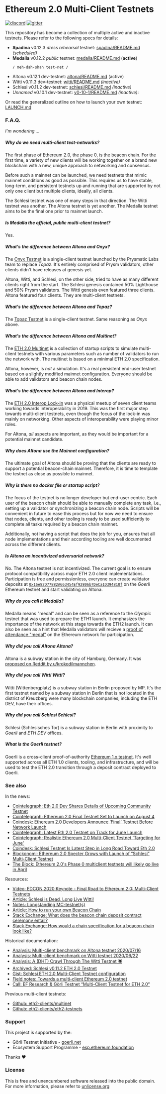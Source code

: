 # Ethereum 2.0 Multi-Client Testnets
[![discord](https://img.shields.io/badge/discord-eth2%23schlesi-9cf)](https://discord.gg/P5TRzdb)
[![gitter](https://img.shields.io/badge/gitter-goerli%2Fschlesi-f6b)](https://gitter.im/goerli/schlesi)

This repository has become a collection of multiple active and inactive testnets. Please refer to the following specs for details:
* **Spadina** v0.12.3 _dress rehearsal_ testnet:  [spadina/README.md](./spadina/README.md) _(scheduled)_
* **Medalla** v0.12.2 _public_ testnet: [medalla/README.md](./medalla/README.md) (**active**)
    ```
    / meh-dah-shah test-net /
    ```
* Altona v0.12.1 dev-testnet: [altona/README.md](./altona/README.md) (active)
* Witti v0.11.3 dev-testnet: [witti/README.md](./witti/README.md) _(inactive)_
* Schlesi v0.11.2 dev-testnet: [schlesi/README.md](./.trash/schlesi/README.md) _(inactive)_
* _Unnamed_ v0.10.1 dev-testnet: [v0-10-1/README.md](./.trash/v0-10-1/README.md) _(inactive)_:

Or read the generalized outline on how to launch your own testnet: [LAUNCH.md](./LAUNCH.md)

### F.A.Q.
_I'm wondering ..._

##### Why do we need multi-client test-networks?
The first phase of Ethereum 2.0, the phase 0, is the beacon chain. For the first time, a variety of new clients will be working together on a brand new blockchain with a new, unique approach to networking and consensus.

Before such a mainnet can be launched, we need testnets that mimic mainnet conditions as good as possible. This requires us to have stable, long-term, and persistent testnets up and running that are supported by not only one client but multiple clients, ideally, all clients.

The Schlesi testnet was one of many steps in that direction. The Witti testnet was another. The Altona testnet is yet another. The Medalla testnet aims to be the final one prior to mainnet launch.

##### Is _Medalla_ the official, public multi-client testnet?
Yes.

##### What's the difference between Altona and _Onyx_?
The [Onyx Testnet](https://medium.com/prysmatic-labs/introducing-the-onyx-testnet-6dadbd95d873) is a single-client testnet launched by the Prysmatic Labs team to replace _Topaz_. It's entirely comprised of Prysm validators, other clients didn't have releases at genesis yet.

Altona, Witti, and Schlesi, on the other side, tried to have as many different clients right from the start. The Schlesi genesis contained 50% Lighthouse and 50% Prysm validators. The Witti genesis even featured three clients. Altona featured four clients. They are multi-client testnets.

##### What's the difference between Altona and _Topaz_?
The [Topaz Testnet](https://medium.com/prysmatic-labs/introducing-topaz-testnet-8e8a4e00a700) is a single-client testnet. Same reasoning as _Onyx_ above.

##### What's the difference between Altona and _Multinet_?
The [ETH 2.0 Multinet](https://github.com/eth2-clients/multinet) is a collection of startup scripts to simulate multi-client testnets with various parameters such as number of validators to run the network with. The multinet is based on a minimal ETH 2.0 specification.

Altona, however, is _not_ a simulation. It's a real persistent end-user testnet based on a slightly modified mainnet configuration. Everyone should be able to add validators and beacon chain nodes.

##### What's the difference between Altona and _Interop_?
The [ETH 2.0 Interop Lock-In](https://blog.ethereum.org/2019/09/19/eth2-interop-in-review/) was a physical meetup of seven client teams working towards interoperability in 2019. This was the first major step towards multi-client testnets, even though the focus of the lock-in was mainly on networking. Other aspects of interoperability were playing minor roles.

For Altona, _all_ aspects are important, as they would be important for a potential mainnet candidate.

##### Why does Altona use the _Mainnet_ configuration?
The ultimate goal of Altona should be proving that the clients are ready to support a potential beacon-chain mainnet. Therefore, it is time to template the testnet as close as possible to mainnet.

##### Why is there no docker file or startup script?
The focus of the testnet is no longer developer but end-user centric. Each user of the beacon chain should be able to manually complete any task, i.e., setting up a validator or synchronizing a beacon chain node. Scripts will be convenient in future to ease this process but for now we need to ensure that nodes, clients, and other tooling is ready to be used sufficiently to complete all tasks required by a beacon chain mainnet.

Additionally, not having a script that does the job for you, ensures that all node implementations and their according tooling are well documented across the different clients.

##### Is _Altona_ an incentivized adversarial network?
No. The Altona testnet is not incentivized. The current goal is to ensure protocol compatibility across major ETH 2.0 client implementations. Participation is free and permissionless, everyone can create validator deposits at [`0x16e82D77882A663454Ef92806b7DeCa1D394810f`](https://goerli.etherscan.io/address/0x16e82D77882A663454Ef92806b7DeCa1D394810f) on the _Goerli_ Ethereum testnet and start validating on Altona.

##### Why do you call it _Medalla_?
Medalla means "medal" and can be seen as a reference to the _Olympic_ testnet that was used to prepare the ETH1 launch. It emphasizes the importance of the network at this stage towards the ETH2 launch. It can also be seen as a hint that Medalla validators will recieve a [proof of attendance "medal"](https://poap.xyz) on the Ethereum network for participation.

##### Why did you call Altona _Altona_?
Altona is a subway station in the city of Hamburg, Germany. It was [proposed on Reddit by u/krokodilmannchen](https://www.reddit.com/r/ethfinance/comments/guf8lr/daily_general_discussion_june_1_2020/fsil2n8/).

##### Why did you call Witti _Witti_?
Witti (Wittenbergplatz) is a subway station in Berlin proposed by MP. It's the first testnet named by a subway station in Berlin that is not located in the district of Kreuzberg were many blockchain companies, including the ETH DEV, have their offices.

##### Why did you call Schlesi _Schlesi_?
Schlesi (Schlesisches Tor) is a subway station in Berlin with proximity to _Goerli_ and _ETH DEV_ offices.

##### What is the _Goerli_ testnet?
Goerli is a cross-client proof-of-authority [Ethereum 1.x testnet](https://github.com/goerli/testnet). It's well supported across all ETH 1.0 clients, tooling, and infrastructure, and will be used to test the ETH 2.0 transition through a deposit contract deployed to Goerli.

### See also
In the news:
- [Cointelegraph: Eth 2.0 Dev Shares Details of Upcoming Community Testnet](https://cointelegraph.com/news/eth-20-dev-shares-details-of-upcoming-community-testnet)
- [Cointelegraph: Ethereum 2.0 Final Testnet Set to Launch on August 4 ](https://cointelegraph.com/news/ethereum-20-final-testnet-set-to-launch-on-august-4)
- [Coindesk: Ethereum 2.0 Developers Announce ‘Final’ Testnet Before Network Launch](https://www.coindesk.com/ethereum-2-0-developers-announce-final-testnet-before-network-launch)
- [Cointelegraph: Latest Eth 2.0 Testnet on Track for June Launch](https://cointelegraph.com/news/latest-eth-20-testnet-on-track-for-june-launch)
- [Cointelegraph: Realistic Ethereum 2.0 Multi-Client Testnet 'Targeting for June' ](https://cointelegraph.com/news/realistic-ethereum-20-multi-client-testnet-targeting-for-june)
- [Coindesk: Schlesi Testnet Is Latest Step in Long Road Toward Eth 2.0](https://www.coindesk.com/ethereum-schlesi-testnet-eth-2-0)
- [Blockonomi: Ethereum 2.0 Specter Grows with Launch of “Schlesi” Multi-Client Testnet](https://blockonomi.com/ethereum-2-launch-schlesi-multi-client-testnet/)
- [The Block: Ethereum 2.0's Phase 0 multiclient testnets will likely go live in April](https://www.theblockcrypto.com/post/60292/ethereum-2-0s-phase-0-multiclient-testnets-will-likely-go-live-in-april-predicts-buterin)

Resources:
- [Video: EDCON 2020 Keynote - Final Road to Ethereum 2.0: Multi-Client Testnets](https://www.youtube.com/watch?v=7yQLN49bb30)
- [Article: Schlesi is Dead, Long Live Witti!](https://medium.com/@SomerEsat/schlesi-is-dead-long-live-witti-151178064c3c)
- [Notes: Longstanding MC-testnet(s)](https://notes.ethereum.org/DLu2WPtDSMOeNlnBth03Dw)
- [Article: How to run your own Beacon Chain](https://dev.to/q9/how-to-run-your-own-beacon-chain-e70)
- [Stack Exchange: What does the beacon chain deposit contract ceremony entail?](https://ethereum.stackexchange.com/questions/80258/what-does-the-beacon-chain-deposit-contract-ceremony-entail)
- [Stack Exchange: How would a chain specification for a beacon chain look like?](https://ethereum.stackexchange.com/questions/80264/how-would-a-chain-specification-for-a-beacon-chain-look-like)

Historical documentation:
- [Analysis: Multi-client benchmark on Altona testnet 2020/07/16](https://github.com/q9f/eth2-bench-2020-07)
- [Analysis: Multi-client benchmark on Witti testnet 2020/06/22](https://github.com/q9f/eth2-bench-2020-06)
- [Analysis: A (DHT) Crawl Through The Witti Testnet 🕷](https://txrx-research.github.io/prkl/testnet-analysis.html)
- [Archived: Schlesi v0.11.2 ETH 2.0 Testnet](./.trash/schlesi/README.md)
- [Gist: Schlesi ETH 2.0 Multi-Client Testnet configuration](https://gist.github.com/q9f/d6eea3ea3356e41bde81864143284ce9)
- [Field notes: Towards a multi-client Ethereum 2.0 testnet](https://hackmd.io/GIwaFeGaQn6q7VYb_n94LA)
- [Call: EF Research & Görli Testnet “Multi-Client Testnet for ETH 2.0”](https://hackmd.io/Nx204wkTSgeGB0UzNXhz9g)

Previous multi-client testnets:
- [Github: eth2-clients/multinet](https://github.com/eth2-clients/multinet)
- [Github: eth2-clients/eth2-testnets](https://github.com/eth2-clients/eth2-testnets)

### Support
This project is supported by the:
* Görli Testnet Initiative - [goerli.net](https://goerli.net/)
* Ecosystem Support Programme - [esp.ethereum.foundation](https://esp.ethereum.foundation/en/)

Thanks :heart:

### License
This is free and unencumbered software released into the public domain. For more information, please refer to [unlicense.org](https://unlicense.org)
